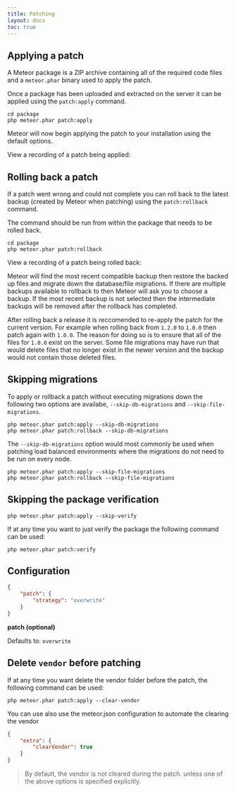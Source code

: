 ```yaml
---
title: Patching
layout: docs
toc: true
---
```

## Applying a patch

A Meteor package is a ZIP archive containing all of the required code files and a `meteor.phar` binary used to apply the patch.

Once a package has been uploaded and extracted on the server it can be applied using the `patch:apply` command.

```
cd package
php meteor.phar patch:apply
```

Meteor will now begin applying the patch to your installation using the default options.

View a recording of a patch being applied:
<script type="text/javascript" src="https://asciinema.org/a/7iz18307vbaaymu9tikdl9oi0.js" id="asciicast-7iz18307vbaaymu9tikdl9oi0" async></script>

## Rolling back a patch

If a patch went wrong and could not complete you can roll back to the latest backup (created by Meteor when patching) using the `patch:rollback` command.

The command should be run from within the package that needs to be rolled back.

```
cd package
php meteor.phar patch:rollback
```

View a recording of a patch being rolled back:
<script type="text/javascript" src="https://asciinema.org/a/403zitlz5dly1gc8ksgr7cu4c.js" id="asciicast-403zitlz5dly1gc8ksgr7cu4c" async></script>

Meteor will find the most recent compatible backup then restore the backed up files and migrate down the database/file migrations. If there are multiple backups available
to rollback to then Meteor will ask you to choose a backup. If the most recent backup is not selected then the intermediate backups will be removed after the rollback has completed.

After rolling back a release it is reccomended to re-apply the patch for the current version. For example when rolling back from `1.2.0` to `1.0.0` then patch again with `1.0.0`.
The reason for doing so is to ensure that all of the files for `1.0.0` exist on the server. Some file migrations may have run that would delete files that no longer
exist in the newer version and the backup would not contain those deleted files.

## Skipping migrations

To apply or rollback a patch without executing migrations down the following two options are availabe, `--skip-db-migrations` and `--skip-file-migrations`.

```
php meteor.phar patch:apply --skip-db-migrations
php meteor.phar patch:rollback --skip-db-migrations
```

The `--skip-db-migrations` option would most commonly be used when patching load balanced environments where the migrations do not need to be run on every node.

```
php meteor.phar patch:apply --skip-file-migrations
php meteor.phar patch:rollback --skip-file-migrations
```

## Skipping the package verification

```
php meteor.phar patch:apply --skip-verify
```

If at any time you want to just verify the package the following command can be used:

```
php meteor.phar patch:verify
```

## Configuration

```json
{
    "patch": {
        "strategy": "overwrite"
    }
}
```

**patch (optional)**

Defaults to: `overwrite`

## Delete `vendor` before patching

If at any time you want delete the vendor folder before the patch, the following command can be used:

```
php meteor.phar patch:apply --clear-vendor
```

You can use also use the meteor.json configuration to automate the clearing the vendor

```json
{
    "extra": {
        "clearVendor": true
    }
}
```

> By default, the vendor is not cleared during the patch. unless one of the above options is specified explicitly.
